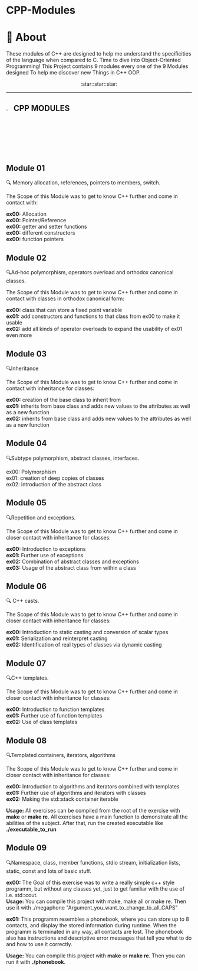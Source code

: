 # CPP-Modules

# :book: About 
These modules of C++ are designed to help me understand the specificities of the language when compared to C. Time to dive into Object-Oriented Programming! This Project contains 9 modules every one of the 9 Modules designed To help me discover new Things in C++ OOP.

<center><p align = "center"> :star::star::star: </p> </center>

---
<img src="https://user-images.githubusercontent.com/54292953/142726987-139b4a51-9471-4aa3-9051-1bab383c38c9.png" width=3% height=3%> CPP MODULES
---

## Module 01
:mag: Memory allocation, references, pointers to members, switch.

The Scope of this Module was to get to know C++ further and come in contact with:

**ex00:** Allocation <br />
**ex00:** Pointer/Reference <br />
**ex00:** getter and setter functions <br />
**ex00:** different constructors <br />
**ex00:** function pointers <br />

## Module 02
:mag:Ad-hoc polymorphism, operators overload and orthodox canonical classes.

The Scope of this Module was to get to know C++ further and come in contact with classes in orthodox canonical form:

**ex00:** class that can store a fixed point variable<br />
**ex01:** add constructors and functions to that class from ex00 to make it usable<br />
**ex02:** add all kinds of operator overloads to expand the usability of ex01 even more<br />

## Module 03
:mag:Inheritance

The Scope of this Module was to get to know C++ further and come in contact with inheritance for classes:

**ex00:** creation of the base class to inherit from<br />
**ex01:** inherits from base class and adds new values to the attributes as well as a new function<br />
**ex02:** inherits from base class and adds new values to the attributes as well as a new function<br />

## Module 04
:mag:Subtype polymorphism, abstract classes, interfaces.

ex00: Polymorphism<br />
ex01: creation of deep copies of classes<br />
ex02: introduction of the abstract class<br />

## Module 05
:mag:Repetition and exceptions.

The Scope of this Module was to get to know C++ further and come in closer contact with inheritance for classes:

**ex00:** Introduction to exceptions<br />
**ex01:** Further use of exceptions<br />
**ex02:** Combination of abstract classes and exceptions<br />
**ex03:** Usage of the abstract class from within a class<br />

## Module 06
:mag: C++ casts.

The Scope of this Module was to get to know C++ further and come in closer contact with inheritance for classes:

**ex00:** Introduction to static casting and conversion of scalar types<br />
**ex01:** Serialization and reinterpret casting<br />
**ex02:** Identification of real types of classes via dynamic casting<br />

## Module 07
:mag:C++ templates.

The Scope of this Module was to get to know C++ further and come in closer contact with inheritance for classes:

**ex00:** Introduction to function templates<br />
**ex01:** Further use of function templates<br />
**ex02:** Use of class templates<br />

## Module 08
:mag:Templated containers, iterators, algorithms

The Scope of this Module was to get to know C++ further and come in closer contact with inheritance for classes:

**ex00:** Introduction to algorithms and iterators combined with templates<br />
**ex01:** Further use of algorithms and iterators with classes<br />
**ex02:** Making the std::stack container iterable<br />

**Usage:** All exercises can be compiled from the root of the exercise with **make** or **make re**.
All exercises have a main function to demonstrate all the abilities of the subject.
After that, run the created executable like **./executable_to_run**

## Module 09
:mag:Namespace, class, member functions, stdio stream, initialization lists, static, const and lots of basic stuff.

**ex00:**
The Goal of this exercise was to write a really simple c++ style programm, but without any classes yet, just to get familiar with the use of i.e. std::cout.<br />
**Usage:** You can compile this project with make, make all or make re. Then use it with ./megaphone "Argument_you_want_to_change_to_all_CAPS"

**ex01:**
This programm resembles a phonebook, where you can store up to 8 contacts, and display the stored information during runtime.
When the programm is terminated in any way, all contacts are lost.
The phonebook also has instructions and descriptive error messages that tell you what to do and how to use it correctly.

**Usage:**
You can compile this project with **make** or **make re**.
Then you can run it with **./phonebook**.




